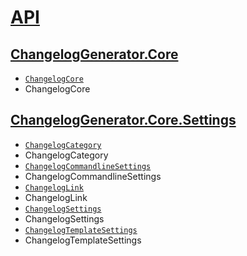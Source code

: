 # [API](./README.md)

## [ChangelogGenerator.Core](./ChangelogGenerator/Core/README.md)

- [`ChangelogCore`](./ChangelogGenerator/Core/ChangelogCore.md)
- ChangelogCore
## [ChangelogGenerator.Core.Settings](./ChangelogGenerator/Core/Settings/README.md)

- [`ChangelogCategory`](./ChangelogGenerator/Core/Settings/ChangelogCategory.md)
- ChangelogCategory
- [`ChangelogCommandlineSettings`](./ChangelogGenerator/Core/Settings/ChangelogCommandlineSettings.md)
- ChangelogCommandlineSettings
- [`ChangelogLink`](./ChangelogGenerator/Core/Settings/ChangelogLink.md)
- ChangelogLink
- [`ChangelogSettings`](./ChangelogGenerator/Core/Settings/ChangelogSettings.md)
- ChangelogSettings
- [`ChangelogTemplateSettings`](./ChangelogGenerator/Core/Settings/ChangelogTemplateSettings.md)
- ChangelogTemplateSettings

